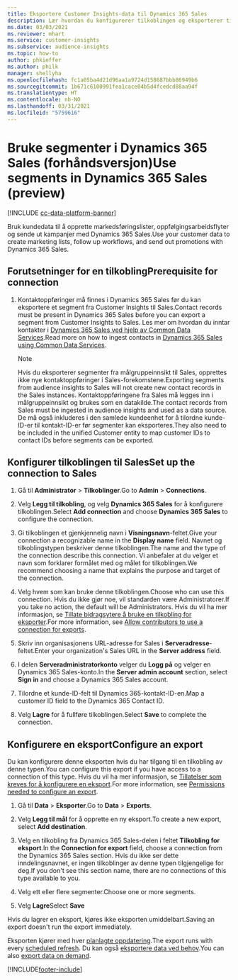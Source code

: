 ```yaml
---
title: Eksportere Customer Insights-data til Dynamics 365 Sales
description: Lær hvordan du konfigurerer tilkoblingen og eksporterer til Dynamics 365 Sales.
ms.date: 03/03/2021
ms.reviewer: mhart
ms.service: customer-insights
ms.subservice: audience-insights
ms.topic: how-to
author: phkieffer
ms.author: philk
manager: shellyha
ms.openlocfilehash: fc1a05ba4d21d96aa1a9724d158687bbb86949b6
ms.sourcegitcommit: 1b671c6100991fea1cace04b5d4fcedcd88aa94f
ms.translationtype: HT
ms.contentlocale: nb-NO
ms.lasthandoff: 03/31/2021
ms.locfileid: "5759616"
---
```

# <a name="use-segments-in-dynamics-365-sales-preview"></a><span data-ttu-id="6257d-103">Bruke segmenter i Dynamics 365 Sales (forhåndsversjon)</span><span class="sxs-lookup"><span data-stu-id="6257d-103">Use segments in Dynamics 365 Sales (preview)</span></span>

[!INCLUDE [cc-data-platform-banner](../includes/cc-data-platform-banner.md)]

<span data-ttu-id="6257d-104">Bruk kundedata til å opprette markedsføringslister, oppfølgingsarbeidsflyter og sende ut kampanjer med Dynamics 365 Sales.</span><span class="sxs-lookup"><span data-stu-id="6257d-104">Use your customer data to create marketing lists, follow up workflows, and send out promotions with Dynamics 365 Sales.</span></span>

## <a name="prerequisite-for-connection"></a><span data-ttu-id="6257d-105">Forutsetninger for en tilkobling</span><span class="sxs-lookup"><span data-stu-id="6257d-105">Prerequisite for connection</span></span>

1. <span data-ttu-id="6257d-106">Kontaktoppføringer må finnes i Dynamics 365 Sales før du kan eksportere et segment fra Customer Insights til Sales.</span><span class="sxs-lookup"><span data-stu-id="6257d-106">Contact records must be present in Dynamics 365 Sales before you can export a segment from Customer Insights to Sales.</span></span> <span data-ttu-id="6257d-107">Les mer om hvordan du inntar kontakter i [Dynamics 365 Sales ved hjelp av Common Data Services](connect-power-query.md).</span><span class="sxs-lookup"><span data-stu-id="6257d-107">Read more on how to ingest contacts in [Dynamics 365 Sales using Common Data Services](connect-power-query.md).</span></span>

   > [!NOTE]
   > <span data-ttu-id="6257d-108">Hvis du eksporterer segmenter fra målgruppeinnsikt til Sales, opprettes ikke nye kontaktoppføringer i Sales-forekomstene.</span><span class="sxs-lookup"><span data-stu-id="6257d-108">Exporting segments from audience insights to Sales will not create new contact records in the Sales instances.</span></span> <span data-ttu-id="6257d-109">Kontaktoppføringene fra Sales må legges inn i målgruppeinnsikt og brukes som en datakilde.</span><span class="sxs-lookup"><span data-stu-id="6257d-109">The contact records from Sales must be ingested in audience insights and used as a data source.</span></span> <span data-ttu-id="6257d-110">De må også inkluderes i den samlede kundeenhet for å tilordne kunde-ID-er til kontakt-ID-er før segmenter kan eksporteres.</span><span class="sxs-lookup"><span data-stu-id="6257d-110">They also need to be included in the unified Customer entity to map customer IDs to contact IDs before segments can be exported.</span></span>

## <a name="set-up-the-connection-to-sales"></a><span data-ttu-id="6257d-111">Konfigurer tilkoblingen til Sales</span><span class="sxs-lookup"><span data-stu-id="6257d-111">Set up the connection to Sales</span></span>

1. <span data-ttu-id="6257d-112">Gå til **Administrator** > **Tilkoblinger**.</span><span class="sxs-lookup"><span data-stu-id="6257d-112">Go to **Admin** > **Connections**.</span></span>

1. <span data-ttu-id="6257d-113">Velg **Legg til tilkobling**, og velg **Dynamics 365 Sales** for å konfigurere tilkoblingen.</span><span class="sxs-lookup"><span data-stu-id="6257d-113">Select **Add connection** and choose **Dynamics 365 Sales** to configure the connection.</span></span>

1. <span data-ttu-id="6257d-114">Gi tilkoblingen et gjenkjennelig navn i **Visningsnavn**-feltet.</span><span class="sxs-lookup"><span data-stu-id="6257d-114">Give your connection a recognizable name in the **Display name** field.</span></span> <span data-ttu-id="6257d-115">Navnet og tilkoblingstypen beskriver denne tilkoblingen.</span><span class="sxs-lookup"><span data-stu-id="6257d-115">The name and the type of the connection describe this connection.</span></span> <span data-ttu-id="6257d-116">Vi anbefaler at du velger et navn som forklarer formålet med og målet for tilkoblingen.</span><span class="sxs-lookup"><span data-stu-id="6257d-116">We recommend choosing a name that explains the purpose and target of the connection.</span></span>

1. <span data-ttu-id="6257d-117">Velg hvem som kan bruke denne tilkoblingen.</span><span class="sxs-lookup"><span data-stu-id="6257d-117">Choose who can use this connection.</span></span> <span data-ttu-id="6257d-118">Hvis du ikke gjør noe, vil standarden være Administratorer.</span><span class="sxs-lookup"><span data-stu-id="6257d-118">If you take no action, the default will be Administrators.</span></span> <span data-ttu-id="6257d-119">Hvis du vil ha mer informasjon, se [Tillate bidragsytere å bruke en tilkobling for eksporter](connections.md#allow-contributors-to-use-a-connection-for-exports).</span><span class="sxs-lookup"><span data-stu-id="6257d-119">For more information, see [Allow contributors to use a connection for exports](connections.md#allow-contributors-to-use-a-connection-for-exports).</span></span>

1. <span data-ttu-id="6257d-120">Skriv inn organisasjonens URL-adresse for Sales i **Serveradresse**-feltet.</span><span class="sxs-lookup"><span data-stu-id="6257d-120">Enter your organization's Sales URL in the **Server address** field.</span></span>

1. <span data-ttu-id="6257d-121">I delen **Serveradministratorkonto** velger du **Logg på** og velger en Dynamics 365 Sales-konto.</span><span class="sxs-lookup"><span data-stu-id="6257d-121">In the **Server admin account** section, select **Sign in** and choose a Dynamics 365 Sales account.</span></span>

1. <span data-ttu-id="6257d-122">Tilordne et kunde-ID-felt til Dynamics 365-kontakt-ID-en.</span><span class="sxs-lookup"><span data-stu-id="6257d-122">Map a customer ID field to the Dynamics 365 Contact ID.</span></span>

1. <span data-ttu-id="6257d-123">Velg **Lagre** for å fullføre tilkoblingen.</span><span class="sxs-lookup"><span data-stu-id="6257d-123">Select **Save** to complete the connection.</span></span> 

## <a name="configure-an-export"></a><span data-ttu-id="6257d-124">Konfigurere en eksport</span><span class="sxs-lookup"><span data-stu-id="6257d-124">Configure an export</span></span>

<span data-ttu-id="6257d-125">Du kan konfigurere denne eksporten hvis du har tilgang til en tilkobling av denne typen.</span><span class="sxs-lookup"><span data-stu-id="6257d-125">You can configure this export if you have access to a connection of this type.</span></span> <span data-ttu-id="6257d-126">Hvis du vil ha mer informasjon, se [Tillatelser som kreves for å konfigurere en eksport](export-destinations.md#set-up-a-new-export).</span><span class="sxs-lookup"><span data-stu-id="6257d-126">For more information, see [Permissions needed to configure an export](export-destinations.md#set-up-a-new-export).</span></span>

1. <span data-ttu-id="6257d-127">Gå til **Data** > **Eksporter**.</span><span class="sxs-lookup"><span data-stu-id="6257d-127">Go to **Data** > **Exports**.</span></span>

1. <span data-ttu-id="6257d-128">Velg **Legg til mål** for å opprette en ny eksport.</span><span class="sxs-lookup"><span data-stu-id="6257d-128">To create a new export, select **Add destination**.</span></span>

1. <span data-ttu-id="6257d-129">Velg en tilkobling fra Dynamics 365 Sales-delen i feltet **Tilkobling for eksport**.</span><span class="sxs-lookup"><span data-stu-id="6257d-129">In the **Connection for export** field, choose a connection from the Dynamics 365 Sales section.</span></span> <span data-ttu-id="6257d-130">Hvis du ikke ser dette inndelingsnavnet, er ingen tilkoblinger av denne typen tilgjengelige for deg.</span><span class="sxs-lookup"><span data-stu-id="6257d-130">If you don't see this section name, there are no connections of this type available to you.</span></span>

1. <span data-ttu-id="6257d-131">Velg ett eller flere segmenter.</span><span class="sxs-lookup"><span data-stu-id="6257d-131">Choose one or more segments.</span></span>

1. <span data-ttu-id="6257d-132">Velg **Lagre**</span><span class="sxs-lookup"><span data-stu-id="6257d-132">Select **Save**</span></span>

<span data-ttu-id="6257d-133">Hvis du lagrer en eksport, kjøres ikke eksporten umiddelbart.</span><span class="sxs-lookup"><span data-stu-id="6257d-133">Saving an export doesn't run the export immediately.</span></span>

<span data-ttu-id="6257d-134">Eksporten kjører med hver [planlagte oppdatering](system.md#schedule-tab).</span><span class="sxs-lookup"><span data-stu-id="6257d-134">The export runs with every [scheduled refresh](system.md#schedule-tab).</span></span> <span data-ttu-id="6257d-135">Du kan også [eksportere data ved behov](export-destinations.md#run-exports-on-demand).</span><span class="sxs-lookup"><span data-stu-id="6257d-135">You can also [export data on demand](export-destinations.md#run-exports-on-demand).</span></span> 

[!INCLUDE[footer-include](../includes/footer-banner.md)]
